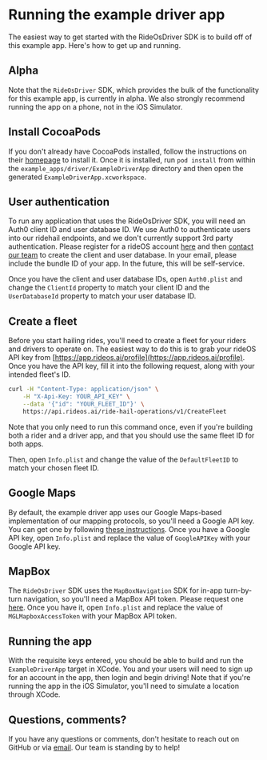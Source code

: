 # Running the example driver app

The easiest way to get started with the RideOsDriver SDK is to build off of this example app. Here's how to get up and running.

## Alpha

Note that the `RideOsDriver` SDK, which provides the bulk of the functionality for this example app, is currently in alpha. We also strongly recommend running the app on a phone, not in the iOS Simulator.

## Install CocoaPods

If you don't already have CocoaPods installed, follow the instructions on their [homepage](https://cocoapods.org/) to install it. Once it is installed, run `pod install` from within the `example_apps/driver/ExampleDriverApp` directory and then open the generated `ExampleDriverApp.xcworkspace`.

## User authentication

To run any application that uses the RideOsDriver SDK, you will need an Auth0 client ID and user database ID. We use Auth0 to authenticate users into our ridehail endpoints, and we don't currently support 3rd party authentication. Please register for a rideOS account [here](https://app.rideos.ai/) and then [contact our team](mailto:support@rideos.ai) to create the client and user database. In your email, please include the bundle ID of your app. In the future, this will be self-service.

Once you have the client and user database IDs, open `Auth0.plist` and change the `ClientId` property to match your client ID and the `UserDatabaseId` property to match your user database ID.

## Create a fleet

Before you start hailing rides, you'll need to create a fleet for your riders and drivers to operate on. The easiest way to do this is to grab your rideOS API key from [https://app.rideos.ai/profile](https://app.rideos.ai/profile). Once you have the API key, fill it into the following request, along with your intended fleet's ID.

```bash
curl -H "Content-Type: application/json" \
    -H "X-Api-Key: YOUR_API_KEY" \
    --data '{"id": "YOUR_FLEET_ID"}' \
    https://api.rideos.ai/ride-hail-operations/v1/CreateFleet
```
Note that you only need to run this command once, even if you're building both a rider and a driver app, and that you should use the same fleet ID for both apps.

Then, open `Info.plist` and change the value of the `DefaultFleetID` to match your chosen fleet ID.

## Google Maps

By default, the example driver app uses our Google Maps-based implementation of our mapping protocols, so you'll need a Google API key. You can get one by following [these instructions](https://developers.google.com/maps/documentation/ios-sdk/get-api-key). Once you have a Google API key, open `Info.plist` and replace the value of `GoogleAPIKey` with your Google API key.

## MapBox

The `RideOsDriver` SDK uses the `MapBoxNavigation` SDK for in-app turn-by-turn navigation, so you'll need a MapBox API token. Please request one [here](https://docs.mapbox.com/help/how-mapbox-works/access-tokens/#creating-and-managing-access-tokens). Once you have it, open `Info.plist` and replace the value of `MGLMapboxAccessToken` with your MapBox API token.

## Running the app

With the requisite keys entered, you should be able to build and run the `ExampleDriverApp` target in XCode. You and your users will need to sign up for an account in the app, then login and begin driving! Note that if you're running the app in the iOS Simulator, you'll need to simulate a location through XCode.

## Questions, comments?

If you have any questions or comments, don't hesitate to reach out on GitHub or via [email](mailto:support@rideos.ai). Our team is standing by to help!
